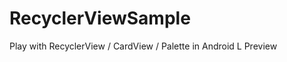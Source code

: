 RecyclerViewSample
==================

Play with RecyclerView / CardView / Palette in Android L Preview
